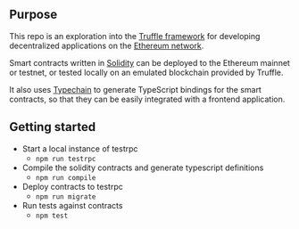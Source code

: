 ## Purpose

This repo is an exploration into the [Truffle framework](https://github.com/trufflesuite/truffle) for developing decentralized applications on the [Ethereum network](https://www.ethereum.org/).

Smart contracts written in [Solidity](https://github.com/ethereum/solidity) can be deployed to the Ethereum mainnet or testnet, or tested locally on an emulated blockchain provided by Truffle.

It also uses [Typechain](https://github.com/Neufund/TypeChain) to generate TypeScript bindings for the smart contracts, so that they can be easily integrated with a frontend application.

## Getting started

- Start a local instance of testrpc
  - `npm run testrpc`
- Compile the solidity contracts and generate typescript definitions
  - `npm run compile`
- Deploy contracts to testrpc
  - `npm run migrate`
- Run tests against contracts
  - `npm test`
